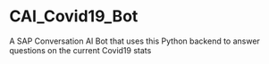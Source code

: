# CAI_Covid19_Bot
 A SAP Conversation AI Bot that uses this Python backend to answer questions on the current Covid19 stats
